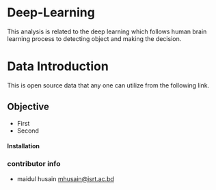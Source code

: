 # Deep-Learning
This analysis is related to the deep learning which follows human brain learning process to detecting object and making the decision. 
# Data Introduction
This is open source data that any one can utilize from the following link.
## Objective
- First
- Second
#### Installation 
### contributor info
- maidul husain <mhusain@isrt.ac.bd>

